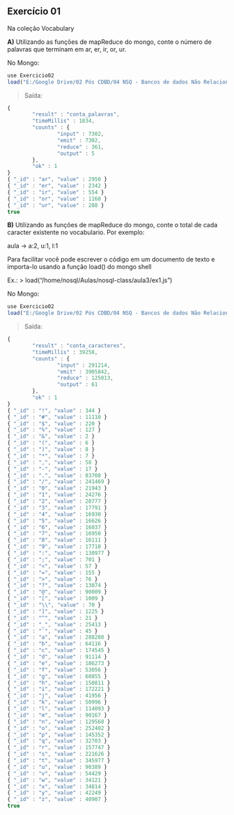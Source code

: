 ## Exercício 01

Na coleção Vocabulary

**A)** Utilizando as funções de mapReduce do mongo, conte o número de palavras que terminam em ar, er, ir, or, ur.

No Mongo:
```javascript
use Exercicio02
load("E:/Google Drive/02 Pós CDBD/04 NSQ - Bancos de dados Não Relacionais/01 Aulas/03 Aula 03/Exercicio01a.js")
```

>Saída:
```javascript
{
        "result" : "conta_palavras",
        "timeMillis" : 1834,
        "counts" : {
                "input" : 7302,
                "emit" : 7302,
                "reduce" : 361,
                "output" : 5
        },
        "ok" : 1
}
{ "_id" : "ar", "value" : 2950 }
{ "_id" : "er", "value" : 2342 }
{ "_id" : "ir", "value" : 554 }
{ "_id" : "or", "value" : 1168 }
{ "_id" : "ur", "value" : 288 }
true
```

**B)** Utilizando as funções de mapReduce do mongo, conte o total de cada caracter existente no vocabulario. Por exemplo:

aula -> a:2, u:1, l:1

Para facilitar você pode escrever o código em um documento de texto e importa-lo usando a função load() do mongo shell

Ex.: > load(“/home/nosql/Aulas/nosql-class/aula3/ex1.js”)

No Mongo:
```javascript
use Exercicio02
load("E:/Google Drive/02 Pós CDBD/04 NSQ - Bancos de dados Não Relacionais/01 Aulas/03 Aula 03/Exercicio01b.js")
```

>Saída:
```javascript
{
        "result" : "conta_caracteres",
        "timeMillis" : 39258,
        "counts" : {
                "input" : 291214,
                "emit" : 3905842,
                "reduce" : 125013,
                "output" : 61
        },
        "ok" : 1
}
{ "_id" : "!", "value" : 344 }
{ "_id" : "#", "value" : 11110 }
{ "_id" : "$", "value" : 220 }
{ "_id" : "%", "value" : 127 }
{ "_id" : "&", "value" : 2 }
{ "_id" : "(", "value" : 6 }
{ "_id" : ")", "value" : 8 }
{ "_id" : "*", "value" : 7 }
{ "_id" : ",", "value" : 58 }
{ "_id" : "-", "value" : 17 }
{ "_id" : ".", "value" : 83708 }
{ "_id" : "/", "value" : 241469 }
{ "_id" : "0", "value" : 21943 }
{ "_id" : "1", "value" : 24276 }
{ "_id" : "2", "value" : 20777 }
{ "_id" : "3", "value" : 17791 }
{ "_id" : "4", "value" : 16930 }
{ "_id" : "5", "value" : 16626 }
{ "_id" : "6", "value" : 16037 }
{ "_id" : "7", "value" : 16950 }
{ "_id" : "8", "value" : 16111 }
{ "_id" : "9", "value" : 17718 }
{ "_id" : ":", "value" : 130977 }
{ "_id" : ";", "value" : 701 }
{ "_id" : "<", "value" : 57 }
{ "_id" : "=", "value" : 155 }
{ "_id" : ">", "value" : 76 }
{ "_id" : "?", "value" : 13074 }
{ "_id" : "@", "value" : 90009 }
{ "_id" : "[", "value" : 1009 }
{ "_id" : "\\", "value" : 70 }
{ "_id" : "]", "value" : 1225 }
{ "_id" : "^", "value" : 21 }
{ "_id" : "_", "value" : 25413 }
{ "_id" : "`", "value" : 45 }
{ "_id" : "a", "value" : 288288 }
{ "_id" : "b", "value" : 64116 }
{ "_id" : "c", "value" : 174545 }
{ "_id" : "d", "value" : 91114 }
{ "_id" : "e", "value" : 186273 }
{ "_id" : "f", "value" : 53056 }
{ "_id" : "g", "value" : 60855 }
{ "_id" : "h", "value" : 150811 }
{ "_id" : "i", "value" : 172221 }
{ "_id" : "j", "value" : 41956 }
{ "_id" : "k", "value" : 50996 }
{ "_id" : "l", "value" : 114093 }
{ "_id" : "m", "value" : 90167 }
{ "_id" : "n", "value" : 129568 }
{ "_id" : "o", "value" : 252402 }
{ "_id" : "p", "value" : 145352 }
{ "_id" : "q", "value" : 32703 }
{ "_id" : "r", "value" : 157747 }
{ "_id" : "s", "value" : 221626 }
{ "_id" : "t", "value" : 345977 }
{ "_id" : "u", "value" : 90389 }
{ "_id" : "v", "value" : 54429 }
{ "_id" : "w", "value" : 34121 }
{ "_id" : "x", "value" : 34814 }
{ "_id" : "y", "value" : 42249 }
{ "_id" : "z", "value" : 40907 }
true
```
